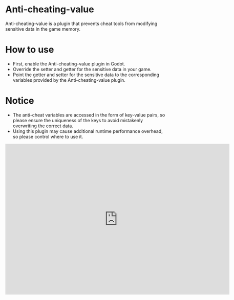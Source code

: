 # Anti-cheating-value
Anti-cheating-value is a plugin that prevents cheat tools from modifying sensitive data in the game memory.

# How to use
- First, enable the Anti-cheating-value plugin in Godot.
- Override the setter and getter for the sensitive data in your game.
- Point the getter and setter for the sensitive data to the corresponding variables provided by the Anti-cheating-value plugin.

# Notice
- The anti-cheat variables are accessed in the form of key-value pairs, so please ensure the uniqueness of the keys to avoid mistakenly overwriting the correct data.
- Using this plugin may cause additional runtime performance overhead, so please control where to use it.

<iframe src="https://youtu.be/lVJk9zAZP1w" width="700" height="472" frameBorder="0" class="giphy-embed" allowFullScreen></iframe>